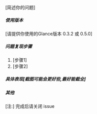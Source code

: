[简述你的问题]

##### 使用版本
[请提供你使用的Glance版本 0.3.2 或 0.5.0]

##### 问题复现步骤
1. [步骤1]
2. [步骤2]

##### 具体表现[截图可能会更好些,最好能截全]


##### 其他


[注:] 完成后请关闭 issue
